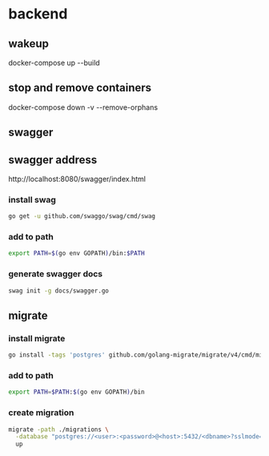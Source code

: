 # backend
 
## wakeup
docker-compose up --build

## stop and remove containers
docker-compose down -v --remove-orphans

## swagger
## swagger address
http://localhost:8080/swagger/index.html

### install swag
``` bash
go get -u github.com/swaggo/swag/cmd/swag
```
### add to path
``` bash
export PATH=$(go env GOPATH)/bin:$PATH
```
### generate swagger docs
``` bash
swag init -g docs/swagger.go
```

## migrate
### install migrate
``` bash
go install -tags 'postgres' github.com/golang-migrate/migrate/v4/cmd/migrate@latest
```
### add to path
``` bash
export PATH=$PATH:$(go env GOPATH)/bin
```
### create migration
``` bash
migrate -path ./migrations \
  -database "postgres://<user>:<password>@<host>:5432/<dbname>?sslmode=require" \
  up
```